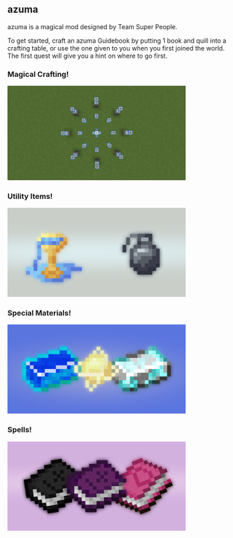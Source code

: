 ## azuma

azuma is a magical mod designed by Team Super People.

To get started, craft an azuma Guidebook by putting 1 book and quill into a crafting table, or use the one given to you when you first joined the world. The first quest will give you a hint on where to go first.

### Magical Crafting!
<img src="resources/altar.png" width="400">

### Utility Items!
<img src="resources/utility_items.png" width="400">

### Special Materials!
<img src="resources/materials.png" width="400">

### Spells!
<img src="resources/spells.png" width="400">
